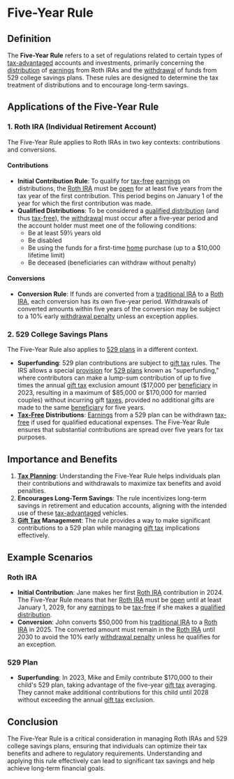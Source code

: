 # Five-Year Rule

## Definition
The **Five-Year Rule** refers to a set of regulations related to certain types of [tax-advantaged](../t/tax-advantaged.md) accounts and investments, primarily concerning the [distribution](../d/distribution.md) of [earnings](../e/earnings.md) from Roth IRAs and the [withdrawal](../w/withdrawal.md) of funds from 529 college savings plans. These rules are designed to determine the tax treatment of distributions and to encourage long-term savings.

## Applications of the Five-Year Rule
### 1. Roth IRA (Individual Retirement Account)
The Five-Year Rule applies to Roth IRAs in two key contexts: contributions and conversions.

#### Contributions
- **Initial Contribution Rule**: To qualify for [tax-free](../t/tax_free.md) [earnings](../e/earnings.md) on distributions, the [Roth IRA](../r/roth_ira.md) must be [open](../o/open.md) for at least five years from the tax year of the first contribution. This period begins on January 1 of the year for which the first contribution was made.
- **Qualified Distributions**: To be considered a [qualified distribution](../q/qualified_distribution.md) (and thus [tax-free](../t/tax_free.md)), the [withdrawal](../w/withdrawal.md) must occur after a five-year period and the account holder must meet one of the following conditions:
  - Be at least 59½ years old
  - Be disabled
  - Be using the funds for a first-time [home](../h/home.md) purchase (up to a $10,000 lifetime limit)
  - Be deceased (beneficiaries can withdraw without penalty)

#### Conversions
- **Conversion Rule**: If funds are converted from a [traditional IRA](../t/traditional_ira.md) to a [Roth IRA](../r/roth_ira.md), each conversion has its own five-year period. Withdrawals of converted amounts within five years of the conversion may be subject to a 10% early [withdrawal penalty](../w/withdrawal_penalty.md) unless an exception applies.

### 2. 529 College Savings Plans
The Five-Year Rule also applies to [529 plans](../1/529_plan.md) in a different context.

- **Superfunding**: 529 plan contributions are subject to [gift tax](../g/gift_tax.md) rules. The IRS allows a special [provision](../p/provision.md) for [529 plans](../1/529_plan.md) known as "superfunding," where contributors can make a lump-sum contribution of up to five times the annual [gift tax](../g/gift_tax.md) exclusion amount ($17,000 per [beneficiary](../b/beneficiary.md) in 2023, resulting in a maximum of $85,000 or $170,000 for married couples) without incurring gift [taxes](../t/taxes.md), provided no additional gifts are made to the same [beneficiary](../b/beneficiary.md) for five years.
- **[Tax-Free](../t/tax_free.md) Distributions**: [Earnings](../e/earnings.md) from a 529 plan can be withdrawn [tax-free](../t/tax_free.md) if used for qualified educational expenses. The Five-Year Rule ensures that substantial contributions are spread over five years for tax purposes.

## Importance and Benefits
1. **[Tax Planning](../t/tax_planning.md)**: Understanding the Five-Year Rule helps individuals plan their contributions and withdrawals to maximize tax benefits and avoid penalties.
2. **Encourages Long-Term Savings**: The rule incentivizes long-term savings in retirement and education accounts, aligning with the intended use of these [tax-advantaged](../t/tax-advantaged.md) vehicles.
3. **[Gift Tax](../g/gift_tax.md) Management**: The rule provides a way to make significant contributions to a 529 plan while managing [gift tax](../g/gift_tax.md) implications effectively.

## Example Scenarios
### Roth IRA
- **Initial Contribution**: Jane makes her first [Roth IRA](../r/roth_ira.md) contribution in 2024. The Five-Year Rule means that her [Roth IRA](../r/roth_ira.md) must be [open](../o/open.md) until at least January 1, 2029, for any [earnings](../e/earnings.md) to be [tax-free](../t/tax_free.md) if she makes a [qualified distribution](../q/qualified_distribution.md).
- **Conversion**: John converts $50,000 from his [traditional IRA](../t/traditional_ira.md) to a [Roth IRA](../r/roth_ira.md) in 2025. The converted amount must remain in the [Roth IRA](../r/roth_ira.md) until 2030 to avoid the 10% early [withdrawal penalty](../w/withdrawal_penalty.md) unless he qualifies for an exception.

### 529 Plan
- **Superfunding**: In 2023, Mike and Emily contribute $170,000 to their child's 529 plan, taking advantage of the five-year [gift tax](../g/gift_tax.md) averaging. They cannot make additional contributions for this child until 2028 without exceeding the annual [gift tax](../g/gift_tax.md) exclusion.

## Conclusion
The Five-Year Rule is a critical consideration in managing Roth IRAs and 529 college savings plans, ensuring that individuals can optimize their tax benefits and adhere to regulatory requirements. Understanding and applying this rule effectively can lead to significant tax savings and help achieve long-term financial goals.

